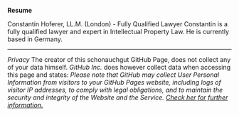 **Resume**

Constantin Hoferer, LL.M. (London) - Fully Qualified Lawyer
Constantin is a fully qualified lawyer and expert in Intellectual Property Law. He is currently based in Germany.


---
_Privacy_
The creator of this schonauchgut GitHub Page, does not collect any of your data himself. _GitHub Inc._ does however collect data when accessing this page and states: _Please note that GitHub may collect User Personal Information from visitors to your GitHub Pages website, including logs of visitor IP addresses, to comply with legal obligations, and to maintain the security and integrity of the Website and the Service. [Check her for further information.](https://docs.github.com/en/free-pro-team@latest/github/site-policy/github-privacy-statement)_

